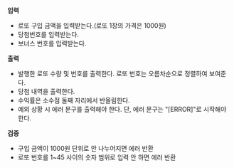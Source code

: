**입력**
- 로또 구입 금액을 입력받는다.(로또 1장의 가격은 1000원)
- 당첨번호를 입력받는다.
- 보너스 번호를 입력받는다.

**출력**
- 발행한 로또 수량 및 번호를 출력한다. 로또 번호는 오름차순으로 정렬하여 보여준다.
- 당첨 내역을 출력한다.
- 수익률은 소수점 둘째 자리에서 반올림한다.
- 예외 상황 시 에러 문구를 출력해야 한다. 단, 에러 문구는 "[ERROR]"로 시작해야 한다.

**검증**
- 구입 금액이 1000원 단위로 안 나누어지면 에러 반환
- 로또 번호를 1~45 사이의 숫자 범위로 입력 안 하면 에러 반환